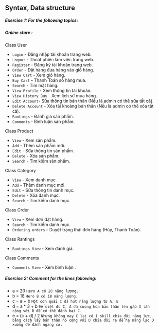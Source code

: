 ## Syntax, Data structure

##### Exercise 1: For the following topics:

##### Online store :

Class User
* `Login` - Đăng nhập tài khoản trang web.
* `Logout` - Thoát phiên làm việc trang web.
* `Register` - Đăng ký tài khoản trang web.
* `Order` - Đặt hàng đưa hàng vào giỏ hàng.
* `View Cart` - Xem giỏ hàng.
* `Buy Cart` - Thanh Toán số hàng mua.
* `Search` - Tìm mặt hàng.
* `View Profile` - Xem thông tin tài khoản.
* `View History Buy` - Xem lịch sử mua hàng.
* `Edit Account`- Sửa thông tin bản thân (Nếu là admin có thể sửa tất cả).
* `Delete Account` - Xóa tài khoảng bản thân (Nếu là admin có thể xóa tất cả).
* `Rantings` - Đánh giá sản phẩm.
* `Comments` - Bình luận sản phẩm.

Class Product
* `View` - Xem sản phẩm.
* `Add` - Thêm sản phẩm mới.
* `Edit` - Sửa thông tin sản phẩm.
* `Delete` - Xóa sản phẩm.
* `Search` - Tìm kiếm sản phẩm.

Class Category
* `View` - Xem danh mục.
* `Add` - Thêm danh mục mới.
* `Edit` - Sửa thông tin danh mục.
* `Delete` - Xóa danh mục.
* `Search` - Tìm kiếm danh mục.

Class Order
* `View` - Xem đơn đặt hàng.
* `Search` - Tìm kiếm danh mục.
* `Ordering orders` - Duyệt trạng thái đơn hàng (Hủy, Thanh Toán).

Class Rantings
* `Rantings View` - Xem đánh giá.

Class Comments
* `Comments View` - Xem bình luận .

##### Exercise 2: Comment for the lines following:
* a = 20 `Hero A có 20 năng lượng.`
* b = 18 `Hero B có 18 năng lượng.`
* c = a + b `Một con quái C đã hút năng lượng từ A, B`
* d = a * 3 + b `Để diệt đc C, A đã cương hóa bản thân lên gấp 3 lần cộng với B để có thể đánh bại C.`
* e = (c + d) / 2 `Nhưng không may C lại có 1 skill chia đôi năng lực, bằng cách lấy bản thân nó cộng với D chia đôi ra để hạ năng lực D xuống để đánh ngang cơ.`